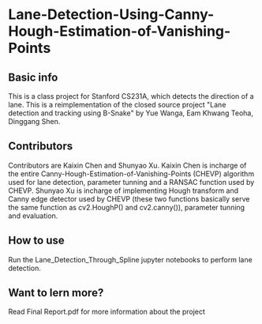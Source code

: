 # Lane-Detection-Using-Canny-Hough-Estimation-of-Vanishing-Points
## Basic info
This is a class project for Stanford CS231A, which detects the direction of a lane. This is a reimplementation of the closed source project "Lane detection and tracking using B-Snake" by Yue Wanga, Eam Khwang Teoha, Dinggang Shen.
## Contributors 
Contributors are Kaixin Chen and Shunyao Xu. Kaixin Chen is incharge of the entire Canny-Hough-Estimation-of-Vanishing-Points (CHEVP) algorithm used for lane detection, parameter tunning and a RANSAC function used by CHEVP. Shunyao Xu is incharge of implementing Hough transform and Canny edge detector used by CHEVP (these two functions basically serve the same function as cv2.HoughP() and cv2.canny()), parameter tunning and evaluation. 
## How to use
Run the Lane_Detection_Through_Spline jupyter notebooks to perform lane detection. 
## Want to lern more?
Read Final Report.pdf for more information about the project

